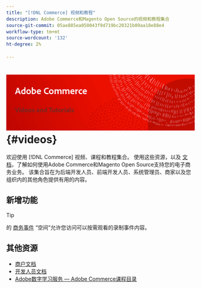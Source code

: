 ```yaml
---
title: "[!DNL Commerce] 视频和教程"
description: Adobe Commerce和Magento Open Source的视频和教程集合
source-git-commit: 05ae885ea050043f9d719bc20321b09aa18e88e4
workflow-type: tm+mt
source-wordcount: '132'
ht-degree: 2%

---
```


# <!-- use banner as heading -->![商务视频和教程](../assets/banner-videos-home.png) {#videos}

欢迎使用 [!DNL Commerce] 视频、课程和教程集合。 使用这些资源，以及 [文档](https://experienceleague.adobe.com/docs/commerce.html)，了解如何使用Adobe Commerce和Magento Open Source支持您的电子商务业务。 该集合旨在为后端开发人员、前端开发人员、系统管理员、商家以及您组织内的其他角色提供有用的内容。

<div id="whats-new-section">

## 新增功能

</div>

<div id="recs-overview-body-1"></div>
<div id="recs-overview-body-2"></div>
<div id="recs-overview-body-3"></div>
<div id="recs-overview-body-4"></div>
<div id="recs-overview-body-5"></div>
<div id="recs-overview-body-6"></div>

>[!TIP]
>
>的 [商务事件](https://experienceleague.adobe.com/docs/commerce-events/events/overview.html) “空间”允许您访问可以按需观看的录制事件内容。

## 其他资源

- [商户文档](https://experienceleague.adobe.com/docs/commerce-admin/user-guides/home.html)
- [开发人员文档](https://developer.adobe.com/commerce)
- [Adobe数字学习服务 — Adobe Commerce课程目录](https://learning.adobe.com/catalog.html?solution=Adobe%20Commerce)
